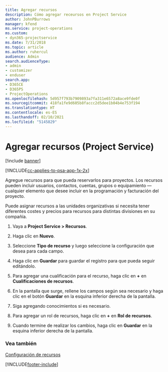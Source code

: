```yaml
---
title: Agregar recursos
description: Cómo agregar receursos en Project Service
author: JohnPBurrows
manager: kfend
ms.service: project-operations
ms.custom:
- dyn365-projectservice
ms.date: 7/31/2018
ms.topic: article
ms.author: ruhercul
audience: Admin
search.audienceType:
- admin
- customizer
- enduser
search.app:
- D365CE
- D365PS
- ProjectOperations
ms.openlocfilehash: 5d957f793b7909893a7fa311e6572a8ace9fde0f
ms.sourcegitcommit: 418fa1fe9d605b8faccc2d5dee1b04b4e753f194
ms.translationtype: HT
ms.contentlocale: es-ES
ms.lasthandoff: 02/10/2021
ms.locfileid: "5145829"
---
```

# <a name="add-resources-project-service"></a>Agregar recursos (Project Service)

[!include [banner](../includes/psa-now-project-operations.md)]

[!INCLUDE[cc-applies-to-psa-app-1x-2x](../includes/cc-applies-to-psa-app-1x-2x.md)]

Agregue recursos para que pueda reservarlos para proyectos. Los recursos pueden incluir usuarios, contactos, cuentas, grupos o equipamiento —cualquier elemento que desee incluir en la programación y facturación del proyecto.  
  
Puede asignar recursos a las unidades organizativas si necesita tener diferentes costes y precios para recursos para distintas divisiones en su compañía.  
  
1.  Vaya a **Project Service > Recursos**.  
  
2.  Haga clic en **Nuevo**.  
  
3.  Seleccione **Tipo de recurso** y luego seleccione la configuración que desea para cada campo.  
  
4.  Haga clic en **Guardar** para guardar el registro para que pueda seguir editándolo.  
  
5.  Para agregar una cualificación para el recurso, haga clic en **+** en **Cualificaciones de recursos**.  
  
6.  En la pantalla que surge, rellene los campos según sea necesario y haga clic en el botón **Guardar** en la esquina inferior derecha de la pantalla.  
  
7.  Siga agregando conocimientos si es necesario.  
  
8.  Para agregar un rol de recursos, haga clic en **+** en **Rol de recursos**.  
  
9. Cuando termine de realizar los cambios, haga clic en **Guardar** en la esquina inferior derecha de la pantalla.  
  
### <a name="see-also"></a>Vea también  
 [Configuración de recursos](../psa/set-up-resources.md)


[!INCLUDE[footer-include](../includes/footer-banner.md)]